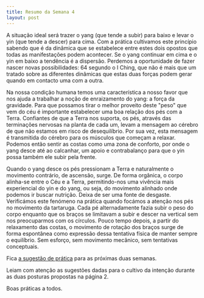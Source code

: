 ```yaml
---
title: Resumo da Semana 4
layout: post 
--- 
```


A situação ideal será trazer o yang (que tende a subir) para baixo e levar
o yin (que tende a descer) para cima. Com a prática cultivamos este
princípio sabendo que é da dinâmica que se estabelece entre estes dois
opostos que todas as manifestações podem acontecer. Se o yang continuar em
cima e o yin em baixo a tendência é a dispersão. Perdemos a oportunidade
de fazer nascer novas possibilidades: 64 segundo o I Ching, que não é mais
que um tratado sobre as diferentes dinâmicas que estas duas forças podem
gerar quando em contacto uma com a outra. 

Na nossa condição humana temos uma característica a nosso favor que nos
ajuda a trabalhar a noção de enraizamento do yang: a força da gravidade.
Para que possamos tirar o melhor proveito deste "peso" que vem do céu
é importante estabelecer uma boa relação dos pés com a Terra. Confiantes
de que a Terra nos suporta, os pés, através das terminações nervosas na
planta de cada um, levam a mensagem ao cérebro de que não estamos em risco
de desequilíbrio. Por sua vez, esta mensagem é transmitida do cérebro para
os músculos que começam a relaxar. Podemos então sentir as costas como uma
zona de conforto, por onde o yang desce até ao calcanhar, um apoio
e contrabalanço para que o yin possa também ele subir pela frente. 

Quando o yang desce os pés pressionam a Terra e naturalmente o movimento
contrário, de ascensão, surge. De forma orgânica, o corpo alinha-se entre
o Céu e a Terra, permitindo-nos uma vivência mais experiencial do yin e do
yang, ou seja, do movimento alinhado onde podemos ir buscar nutrição.
Deixa de ser uma fonte de desgaste. Verificámos este fenómeno na prática
quando focámos a atenção nos pés no movimento da tartaruga. Cada pé
alternadamente fazia subir o peso do corpo enquanto que os braços se
limitavam a subir e descer na vertical sem nos preocuparmos com os
círculos.  Pouco tempo depois, a partir do relaxamento das costas,
o movimento de rotação dos braços surge de forma espontânea como expressão
dessa tentativa física de manter sempre o equilíbrio. Sem esforço, sem
movimento mecânico, sem tentativas conceptuais.

Fica [a sugestão de
prática](https://s3-eu-west-1.amazonaws.com/ckdojo-habits/HaJAn2014/avancadas/semana4-6.pdf)
para as próximas duas semanas.

Leiam com atenção as sugestões dadas para o cultivo da intenção durante as duas
posturas propostas na página 2. 

Boas práticas a todos.

